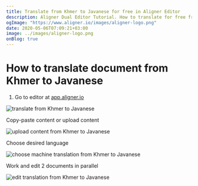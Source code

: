 ```yaml
---
title: Translate from Khmer to Javanese for free in Aligner Editor
description: Aligner Dual Editor Tutorial. How to translate for free from Khmer to Javanese. Aligner is multilingual document management platform. 
ogImage: "https://www.aligner.io/images/aligner-logo.png"
date: 2020-05-06T07:09:21+03:00
image: ../images/aligner-logo.png
onBlog: true
---
```


# How to translate document from Khmer to Javanese

1. Go to editor at [app.aligner.io](https://app.aligner.io "Aligner App web page")

![translate from Khmer to Javanese](../aligner-blank-editor.png "translate from Khmer to Javanese")

Copy-paste content or upload content

![upload content from Khmer to Javanese](../aligner-uploaded-document.png "upload content from Khmer to Javanese")

Choose desired language

![choose machine translation from Khmer to Javanese](../aligner-language-dropdown.png "choose machine translation from Khmer to Javanese")

Work and edit 2 documents in parallel

![edit translation from Khmer to Javanese](../aligner-double-sitded-editor.png "edit translation from Khmer to Javanese")

